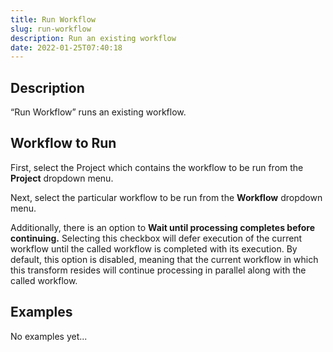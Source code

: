 ```yaml
---
title: Run Workflow
slug: run-workflow
description: Run an existing workflow
date: 2022-01-25T07:40:18
---
```



## Description


“Run Workflow” runs an existing workflow.



## Workflow to Run


First, select the Project which contains the workflow to be run from the **Project** dropdown menu.



Next, select the particular workflow to be run from the **Workflow** dropdown menu.



Additionally, there is an option to **Wait until processing completes before continuing.** Selecting this checkbox will defer execution of the current workflow until the called workflow is completed with its execution. By default, this option is disabled, meaning that the current workflow in which this transform resides will continue processing in parallel along with the called workflow.







## Examples

No examples yet...
